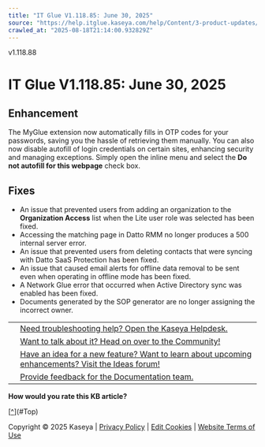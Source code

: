 ```yaml
---
title: "IT Glue V1.118.85: June 30, 2025"
source: "https://help.itglue.kaseya.com/help/Content/3-product-updates/it-glue-release-notes/V1.118.85-2025-06-30.htm"
crawled_at: "2025-08-18T21:14:00.932829Z"
---
```


v1.118.88

# IT Glue V1.118.85: June 30, 2025

## Enhancement

The MyGlue extension now automatically fills in OTP codes for your passwords, saving you the hassle of retrieving them manually. You can also now disable autofill of login credentials on certain sites, enhancing security and managing exceptions. Simply open the inline menu and select the **Do not autofill for this webpage** check box.

## Fixes

* An issue that prevented users from adding an organization to the **Organization Access** list when the Lite user role was selected has been fixed.
* Accessing the matching page in Datto RMM no longer produces a 500 internal server error.
* An issue that prevented users from deleting contacts that were syncing with Datto SaaS Protection has been fixed.
* An issue that caused email alerts for offline data removal to be sent even when operating in offline mode has been fixed.
* A Network Glue error that occurred when Active Directory sync was enabled has been fixed.
* Documents generated by the SOP generator are no longer assigning the incorrect owner.

|  |  |
| --- | --- |
|  | [Need troubleshooting help? Open the Kaseya Helpdesk.](https://helpdesk.kaseya.com/) |
|  | [Want to talk about it? Head on over to the Community!](https://community.kaseya.com/it-operations) |
|  | [Have an idea for a new feature? Want to learn about upcoming enhancements? Visit the Ideas forum!](https://community.kaseya.com/ideas/categories/ITGlue-ideas-portal) |
|  | [Provide feedback for the Documentation team.](javascript:(function()%7BSendLinkByMail()%3B%7D)()%3B) |

**How would you rate this KB article?**

[[^](#Top)](#Top)

Copyright © 2025 Kaseya | [Privacy Policy](https://www.kaseya.com/legal/kaseya-privacy-statement/) | [Edit Cookies](#) | [Website Terms of Use](https://www.kaseya.com/legal/website-terms-of-use/)
